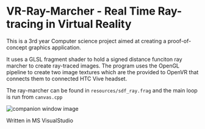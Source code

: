 # VR-Ray-Marcher - Real Time Ray-tracing in Virtual Reality
This is a  3rd year Computer science project aimed at creating a proof-of-concept graphics application.

It uses a GLSL fragment shader to hold a signed distance funciton ray marcher to create ray-traced images. The program uses the OpenGL pipeline to create two image textures which are the provided to OpenVR that connects them to connected HTC Vive headset.

The ray-marcher can be found in ```resources/sdf_ray.frag```
and the main loop is run from ```canvas.cpp```

![companion window image](https://imgur.com/a/sBaGbws)

Written in MS VisualStudio
